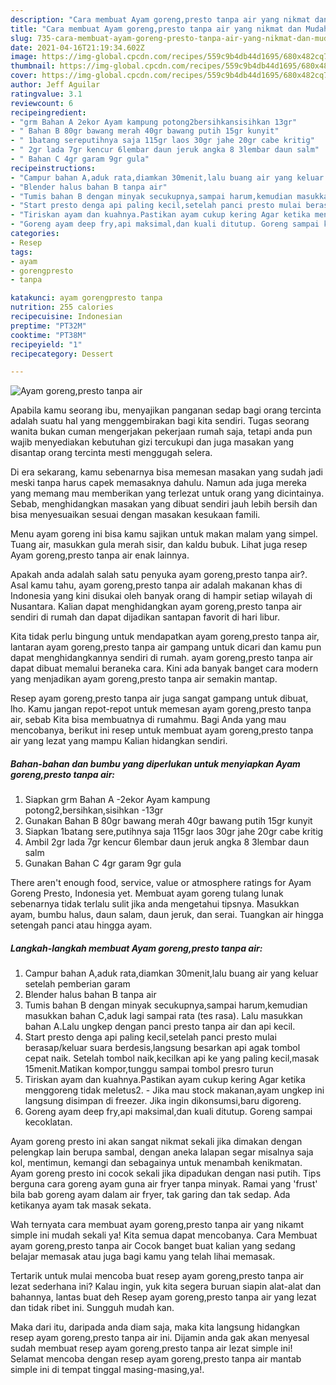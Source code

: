 ```yaml
---
description: "Cara membuat Ayam goreng,presto tanpa air yang nikmat dan Mudah Dibuat"
title: "Cara membuat Ayam goreng,presto tanpa air yang nikmat dan Mudah Dibuat"
slug: 735-cara-membuat-ayam-goreng-presto-tanpa-air-yang-nikmat-dan-mudah-dibuat
date: 2021-04-16T21:19:34.602Z
image: https://img-global.cpcdn.com/recipes/559c9b4db44d1695/680x482cq70/ayam-gorengpresto-tanpa-air-foto-resep-utama.jpg
thumbnail: https://img-global.cpcdn.com/recipes/559c9b4db44d1695/680x482cq70/ayam-gorengpresto-tanpa-air-foto-resep-utama.jpg
cover: https://img-global.cpcdn.com/recipes/559c9b4db44d1695/680x482cq70/ayam-gorengpresto-tanpa-air-foto-resep-utama.jpg
author: Jeff Aguilar
ratingvalue: 3.1
reviewcount: 6
recipeingredient:
- "grm Bahan A 2ekor Ayam kampung potong2bersihkansisihkan 13gr"
- " Bahan B 80gr bawang merah 40gr bawang putih 15gr kunyit"
- " 1batang sereputihnya saja 115gr laos 30gr jahe 20gr cabe kritig"
- " 2gr lada 7gr kencur 6lembar daun jeruk angka 8 3lembar daun salm"
- " Bahan C 4gr garam 9gr gula"
recipeinstructions:
- "Campur bahan A,aduk rata,diamkan 30menit,lalu buang air yang keluar setelah pemberian garam"
- "Blender halus bahan B tanpa air"
- "Tumis bahan B dengan minyak secukupnya,sampai harum,kemudian masukkan bahan C,aduk lagi sampai rata (tes rasa). Lalu masukkan bahan A.Lalu ungkep dengan panci presto tanpa air dan api kecil."
- "Start presto denga api paling kecil,setelah panci presto mulai berasap/keluar suara berdesis,langsung besarkan api agak tombol cepat naik. Setelah tombol naik,kecilkan api ke yang paling kecil,masak 15menit.Matikan kompor,tunggu sampai tombol presro turun"
- "Tiriskan ayam dan kuahnya.Pastikan ayam cukup kering Agar ketika menggoreng tidak meletus2.  Jika mau stock makanan,ayam ungkep ini langsung disimpan di freezer. Jika ingin dikonsumsi,baru digoreng."
- "Goreng ayam deep fry,api maksimal,dan kuali ditutup. Goreng sampai kecoklatan."
categories:
- Resep
tags:
- ayam
- gorengpresto
- tanpa

katakunci: ayam gorengpresto tanpa 
nutrition: 255 calories
recipecuisine: Indonesian
preptime: "PT32M"
cooktime: "PT38M"
recipeyield: "1"
recipecategory: Dessert

---
```



![Ayam goreng,presto tanpa air](https://img-global.cpcdn.com/recipes/559c9b4db44d1695/680x482cq70/ayam-gorengpresto-tanpa-air-foto-resep-utama.jpg)

Apabila kamu seorang ibu, menyajikan panganan sedap bagi orang tercinta adalah suatu hal yang menggembirakan bagi kita sendiri. Tugas seorang  wanita bukan cuman mengerjakan pekerjaan rumah saja, tetapi anda pun wajib menyediakan kebutuhan gizi tercukupi dan juga masakan yang disantap orang tercinta mesti menggugah selera.

Di era  sekarang, kamu sebenarnya bisa memesan masakan yang sudah jadi meski tanpa harus capek memasaknya dahulu. Namun ada juga mereka yang memang mau memberikan yang terlezat untuk orang yang dicintainya. Sebab, menghidangkan masakan yang dibuat sendiri jauh lebih bersih dan bisa menyesuaikan sesuai dengan masakan kesukaan famili. 

Menu ayam goreng ini bisa kamu sajikan untuk makan malam yang simpel. Tuang air, masukkan gula merah sisir, dan kaldu bubuk. Lihat juga resep Ayam goreng,presto tanpa air enak lainnya.

Apakah anda adalah salah satu penyuka ayam goreng,presto tanpa air?. Asal kamu tahu, ayam goreng,presto tanpa air adalah makanan khas di Indonesia yang kini disukai oleh banyak orang di hampir setiap wilayah di Nusantara. Kalian dapat menghidangkan ayam goreng,presto tanpa air sendiri di rumah dan dapat dijadikan santapan favorit di hari libur.

Kita tidak perlu bingung untuk mendapatkan ayam goreng,presto tanpa air, lantaran ayam goreng,presto tanpa air gampang untuk dicari dan kamu pun dapat menghidangkannya sendiri di rumah. ayam goreng,presto tanpa air dapat dibuat memalui beraneka cara. Kini ada banyak banget cara modern yang menjadikan ayam goreng,presto tanpa air semakin mantap.

Resep ayam goreng,presto tanpa air juga sangat gampang untuk dibuat, lho. Kamu jangan repot-repot untuk memesan ayam goreng,presto tanpa air, sebab Kita bisa membuatnya di rumahmu. Bagi Anda yang mau mencobanya, berikut ini resep untuk membuat ayam goreng,presto tanpa air yang lezat yang mampu Kalian hidangkan sendiri.

<!--inarticleads1-->

##### Bahan-bahan dan bumbu yang diperlukan untuk menyiapkan Ayam goreng,presto tanpa air:

1. Siapkan grm Bahan A -2ekor Ayam kampung potong2,bersihkan,sisihkan -13gr
1. Gunakan  Bahan B 80gr bawang merah 40gr bawang putih 15gr kunyit
1. Siapkan  1batang sere,putihnya saja 115gr laos 30gr jahe 20gr cabe kritig
1. Ambil  2gr lada 7gr kencur 6lembar daun jeruk angka 8 3lembar daun salm
1. Gunakan  Bahan C 4gr garam 9gr gula


There aren&#39;t enough food, service, value or atmosphere ratings for Ayam Goreng Presto, Indonesia yet. Membuat ayam goreng tulang lunak sebenarnya tidak terlalu sulit jika anda mengetahui tipsnya. Masukkan ayam, bumbu halus, daun salam, daun jeruk, dan serai. Tuangkan air hingga setengah panci atau hingga ayam. 

<!--inarticleads2-->

##### Langkah-langkah membuat Ayam goreng,presto tanpa air:

1. Campur bahan A,aduk rata,diamkan 30menit,lalu buang air yang keluar setelah pemberian garam
1. Blender halus bahan B tanpa air
1. Tumis bahan B dengan minyak secukupnya,sampai harum,kemudian masukkan bahan C,aduk lagi sampai rata (tes rasa). Lalu masukkan bahan A.Lalu ungkep dengan panci presto tanpa air dan api kecil.
1. Start presto denga api paling kecil,setelah panci presto mulai berasap/keluar suara berdesis,langsung besarkan api agak tombol cepat naik. Setelah tombol naik,kecilkan api ke yang paling kecil,masak 15menit.Matikan kompor,tunggu sampai tombol presro turun
1. Tiriskan ayam dan kuahnya.Pastikan ayam cukup kering Agar ketika menggoreng tidak meletus2.  - Jika mau stock makanan,ayam ungkep ini langsung disimpan di freezer. Jika ingin dikonsumsi,baru digoreng.
1. Goreng ayam deep fry,api maksimal,dan kuali ditutup. Goreng sampai kecoklatan.


Ayam goreng presto ini akan sangat nikmat sekali jika dimakan dengan pelengkap lain berupa sambal, dengan aneka lalapan segar misalnya saja kol, mentimun, kemangi dan sebagainya untuk menambah kenikmatan. Ayam goreng presto ini cocok sekali jika dipadukan dengan nasi putih. Tips berguna cara goreng ayam guna air fryer tanpa minyak. Ramai yang &#39;frust&#39; bila bab goreng ayam dalam air fryer, tak garing dan tak sedap. Ada ketikanya ayam tak masak sekata. 

Wah ternyata cara membuat ayam goreng,presto tanpa air yang nikamt simple ini mudah sekali ya! Kita semua dapat mencobanya. Cara Membuat ayam goreng,presto tanpa air Cocok banget buat kalian yang sedang belajar memasak atau juga bagi kamu yang telah lihai memasak.

Tertarik untuk mulai mencoba buat resep ayam goreng,presto tanpa air lezat sederhana ini? Kalau ingin, yuk kita segera buruan siapin alat-alat dan bahannya, lantas buat deh Resep ayam goreng,presto tanpa air yang lezat dan tidak ribet ini. Sungguh mudah kan. 

Maka dari itu, daripada anda diam saja, maka kita langsung hidangkan resep ayam goreng,presto tanpa air ini. Dijamin anda gak akan menyesal sudah membuat resep ayam goreng,presto tanpa air lezat simple ini! Selamat mencoba dengan resep ayam goreng,presto tanpa air mantab simple ini di tempat tinggal masing-masing,ya!.

